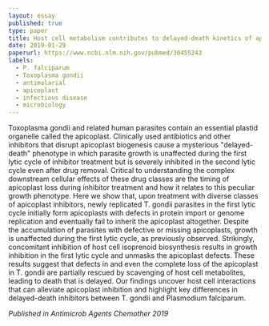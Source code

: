 ```yaml
---
layout: essay
published: true
type: paper
title: Host cell metabolism contributes to delayed-death kinetics of apicoplast inhibitors in Toxoplasma gondii
date: 2019-01-29
paperurl: https://www.ncbi.nlm.nih.gov/pubmed/30455243
labels:
  - P. falciparum
  - Toxoplasma gondii
  - antimalarial
  - apicoplast
  - infectious disease
  - microbiology
---
```


Toxoplasma gondii and related human parasites contain an essential plastid organelle called the apicoplast. Clinically used antibiotics and other inhibitors that disrupt apicoplast biogenesis cause a mysterious "delayed-death" phenotype in which parasite growth is unaffected during the first lytic cycle of inhibitor treatment but is severely inhibited in the second lytic cycle even after drug removal. Critical to understanding the complex downstream cellular effects of these drug classes are the timing of apicoplast loss during inhibitor treatment and how it relates to this peculiar growth phenotype. Here we show that, upon treatment with diverse classes of apicoplast inhibitors, newly replicated T. gondii parasites in the first lytic cycle initially form apicoplasts with defects in protein import or genome replication and eventually fail to inherit the apicoplast altogether. Despite the accumulation of parasites with defective or missing apicoplasts, growth is unaffected during the first lytic cycle, as previously observed. Strikingly, concomitant inhibition of host cell isoprenoid biosynthesis results in growth inhibition in the first lytic cycle and unmasks the apicoplast defects. These results suggest that defects in and even the complete loss of the apicoplast in T. gondii are partially rescued by scavenging of host cell metabolites, leading to death that is delayed. Our findings uncover host cell interactions that can alleviate apicoplast inhibition and highlight key differences in delayed-death inhibitors between T. gondii and Plasmodium falciparum.

*Published in Antimicrob Agents Chemother 2019*
